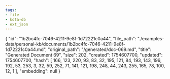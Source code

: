 ```yaml
---
tags:
- file
- kota-db
- ext_json
---
```

{
  "id": "1b2bc4fc-7046-4211-9e8f-1d72221c0a44",
  "file_path": "./examples-data/personal-kb/documents/1b2bc4fc-7046-4211-9e8f-1d72221c0a44.md",
  "original_path": "/generated/doc-069.md",
  "title": "Generated Document 69",
  "size": 202,
  "created": 1754607700,
  "updated": 1754607700,
  "hash": [
    166,
    123,
    220,
    93,
    83,
    32,
    195,
    121,
    84,
    193,
    143,
    196,
    192,
    53,
    253,
    3,
    32,
    59,
    252,
    71,
    141,
    121,
    198,
    248,
    44,
    243,
    255,
    165,
    78,
    100,
    12,
    1
  ],
  "embedding": null
}